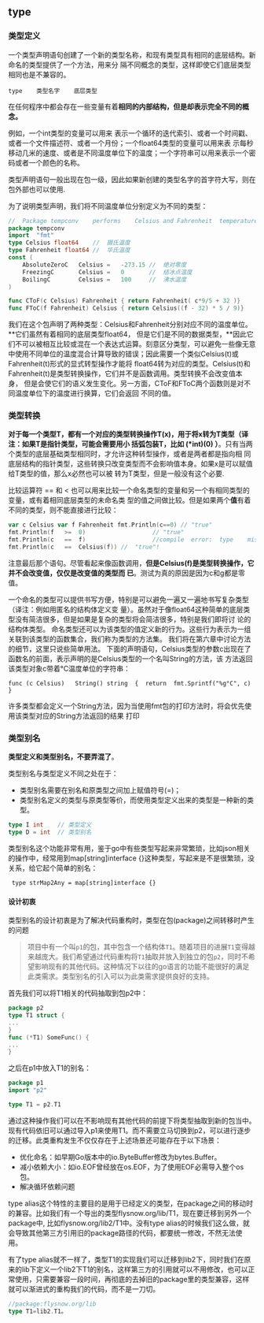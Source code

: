 ## type 

### 类型定义

⼀个类型声明语句创建了⼀个新的类型名称，和现有类型具有相同的底层结构。新命名的类型提供了⼀个⽅法，⽤来分 隔不同概念的类型，这样即使它们底层类型相同也是不兼容的。

```
type	类型名字	底层类型
```

在任何程序中都会存在⼀些变量有着**相同的内部结构，但是却表示完全不同的概念。**

例如，⼀个int类型的变量可以⽤来 表示⼀个循环的迭代索引、或者⼀个时间戳、或者⼀个⽂件描述符、或者⼀个⽉份；⼀个float64类型的变量可以⽤来表 示每秒移动⼏⽶的速度、或者是不同温度单位下的温度；⼀个字符串可以⽤来表示⼀个密码或者⼀个颜⾊的名称。

类型声明语句⼀般出现在包⼀级，因此如果新创建的类型名字的⾸字符⼤写，则在包外部也可以使⽤.

为了说明类型声明，我们将不同温度单位分别定义为不同的类型：

``` go
//	Package	tempconv	performs	Celsius	and	Fahrenheit	temperature	computations. 
package	tempconv
import	"fmt"
type Celsius float64	//	摄⽒温度 
type Fahrenheit	float64	//	华⽒温度
const (				
    AbsoluteZeroC	Celsius	=	-273.15	//	绝对零度				
    FreezingC	    Celsius	=	0	    //	结冰点温度				
    BoilingC	    Celsius	=	100		//	沸⽔温度 
)

func CToF(c	Celsius) Fahrenheit	{ return Fahrenheit( c*9/5 + 32 )}
func FToC(f	Fahrenheit)	Celsius	{ return Celsius((f	- 32) *	5 /	9)}
```

我们在这个包声明了两种类型：Celsius和Fahrenheit分别对应不同的温度单位。**它们虽然有着相同的底层类型float64， 但是它们是不同的数据类型，**因此它们不可以被相互⽐较或混在⼀个表达式运算。刻意区分类型，可以避免⼀些像⽆意 中使⽤不同单位的温度混合计算导致的错误；因此需要⼀个类似Celsius(t)或Fahrenheit(t)形式的显式转型操作才能将 float64转为对应的类型。Celsius(t)和Fahrenheit(t)是类型转换操作，它们并不是函数调⽤。类型转换不会改变值本身， 但是会使它们的语义发⽣变化。另⼀⽅⾯，CToF和FToC两个函数则是对不同温度单位下的温度进⾏换算，它们会返回 不同的值。



### 类型转换

**对于每⼀个类型T，都有⼀个对应的类型转换操作T(x)，⽤于将x转为T类型（译注：如果T是指针类型，可能会需要⽤⼩ 括弧包装T，⽐如	(*int)(0)	）**。只有当两个类型的底层基础类型相同时，才允许这种转型操作，或者是两者都是指向相 同底层结构的指针类型，这些转换只改变类型⽽不会影响值本身。如果x是可以赋值给T类型的值，那么x必然也可以被 转为T类型，但是⼀般没有这个必要.

⽐较运算符	==	和	<	也可以⽤来⽐较⼀个命名类型的变量和另⼀个有相同类型的变量，或有着相同底层类型的未命名类 型的值之间做⽐较。但是如果两个**值**有着不同的类型，则不能直接进⾏⽐较：

``` go
var	c Celsius var f	Fahrenheit fmt.Println(c==0) //	"true" 
fmt.Println(f	>=	0)					 // "true" 
fmt.Println(c	==	f)					 //compile	error:	type	mismatch 
fmt.Println(c	==	Celsius(f))	//	"true"!
```

注意最后那个语句。尽管看起来像函数调⽤，**但是Celsius(f)是类型转换操作，它并不会改变值，仅仅是改变值的类型⽽ 已**。测试为真的原因是因为c和g都是零值。

⼀个命名的类型可以提供书写⽅便，特别是可以避免⼀遍⼜⼀遍地书写复杂类型（译注：例如⽤匿名的结构体定义变 量）。虽然对于像float64这种简单的底层类型没有简洁很多，但是如果是复杂的类型将会简洁很多，特别是我们即将讨 论的结构体类型。
命名类型还可以为该类型的值定义新的⾏为。这些⾏为表示为⼀组关联到该类型的函数集合，我们称为类型的⽅法集。 我们将在第六章中讨论⽅法的细节，这⾥只说些简单⽤法。
下⾯的声明语句，Celsius类型的参数c出现在了函数名的前⾯，表示声明的是Celsius类型的⼀个名叫String的⽅法，该 ⽅法返回该类型对象c带着°C温度单位的字符串：

`func (c Celsius)	String() string	 {	return	fmt.Sprintf("%g°C",	c)	}`

许多类型都会定义⼀个String⽅法，因为当使⽤fmt包的打印⽅法时，将会优先使⽤该类型对应的String⽅法返回的结果 打印



### 类型别名

**类型定义和类型别名，不要弄混了**。

类型别名与类型定义不同之处在于：

* 类型别名需要在别名和原类型之间加上赋值符号(=)；
* 类型别名定义的类型与原类型等价，而使用类型定义出来的类型是一种新的类型。

```go
type I int    // 类型定义
type D = int  // 类型别名
```

类型别名这个功能非常有用，鉴于go中有些类型写起来非常繁琐，比如json相关的操作中，经常用到map[string]interface {}这种类型，写起来是不是很繁琐，没关系，给它起个简单的别名：

` type strMap2Any = map[string]interface {}`



#### 设计初衷

类型别名的设计初衷是为了解决代码重构时，类型在包(package)之间转移时产生的问题

> 项目中有一个叫`p1`的包，其中包含一个结构体`T1`。随着项目的进展`T1`变得越来越庞大。我们希望通过代码重构将`T1`抽取并放入到独立的包`p2`，同时不希望影响现有的其他代码。这种情况下以往的go语言的功能不能很好的满足此类需求。类型别名的引入可以为此类需求提供良好的支持。

首先我们可以将T1相关的代码抽取到包p2中：

```go
package p2
type T1 struct {
...
}
func (*T1) SomeFunc() {
...
}
```

之后在p1中放入T1的别名：

```go
package p1
import "p2"

type T1 = p2.T1
```

通过这种操作我们可以在不影响现有其他代码的前提下将类型抽取到新的包当中。现有代码依旧可以通过导入p1来使用T1。而不需要立马切换到p2，可以进行逐步的迁移。此类重构发生不仅仅存在于上述场景还可能存在于以下场景：

- 优化命名：如早期Go版本中的io.ByteBuffer修改为bytes.Buffer。
- 减小依赖大小：如io.EOF曾经放在os.EOF，为了使用EOF必需导入整个os包。
- 解决循环依赖问题



type alias这个特性的主要目的是用于已经定义的类型，在package之间的移动时的兼容。比如我们有一个导出的类型flysnow.org/lib/T1，现在要迁移到另外一个package中, 比如flysnow.org/lib2/T1中。没有type alias的时候我们这么做，就会导致其他第三方引用旧的package路径的代码，都要统一修改，不然无法使用。

有了type alias就不一样了，类型T1的实现我们可以迁移到lib2下，同时我们在原来的lib下定义一个lib2下T1的别名，这样第三方的引用就可以不用修改，也可以正常使用，只需要兼容一段时间，再彻底的去掉旧的package里的类型兼容，这样就可以渐进式的重构我们的代码，而不是一刀切。

```rust
//package:flysnow.org/lib
type T1=lib2.T1。
```